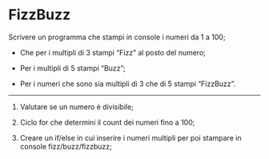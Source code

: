 FizzBuzz
===
Scrivere un programma che stampi in console i numeri da 1 a 100;

- Che per i multipli di 3 stampi “Fizz” al posto del numero;

- Per i multipli di 5 stampi “Buzz”;

- Per i numeri che sono sia multipli di 3 che di 5 stampi “FizzBuzz”.

***
1. Valutare se un numero è divisibile;

2. Ciclo for che determini il count dei numeri fino a 100;

3. Creare un if/else in cui inserire i numeri multipli per poi stampare in console fizz/buzz/fizzbuzz;
